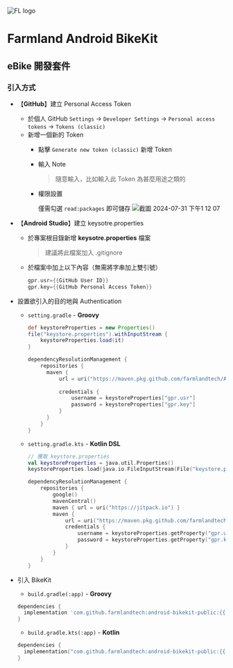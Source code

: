 ![FL logo](https://github.com/user-attachments/assets/bba3df08-2aed-4c21-909b-f81f852c2469)

# Farmland Android BikeKit

## eBike 開發套件

### 引入方式

- 【**GitHub**】建立 Personal Access Token

    - 於個人 GitHub `Settings` -> `Developer Settings` -> `Personal access tokens` -> `Tokens (classic)`
    - 新增一個新的 Token
        - 點擊 `Generate new token (classic)` 新增 Token
          
        - 輸入 Note
          
          > 隨意輸入，比如輸入此 Token 為甚麼用途之類的
          
        - 權限設置

          僅需勾選 `read:packages` 即可儲存
          ![截圖 2024-07-31 下午1 12 07](https://github.com/user-attachments/assets/f4c6203a-42e1-4cdf-9717-0b6f472c7dde)

- 【**Android Studio**】建立 keysotre.properties

    - 於專案根目錄新增 **keysotre.properties** 檔案
      
      > 建議將此檔案加入 .gitignore
      
    - 於檔案中加上以下內容（無需將字串加上雙引號）
      
      ```groovy
      gpr.usr={{GitHub User ID}}
      gpr.key={{GitHub Personal Access Token}}
      ```

- 設置欲引入的目的地與 Authentication

    - `setting.gradle` - **Groovy**
      
        ```groovy
        def keystoreProperties = new Properties()
        file("keystore.properties").withInputStream {
            keystoreProperties.load(it)
        }
        
        dependencyResolutionManagement {
            repositories {
              maven {
                  url = uri("https://maven.pkg.github.com/farmlandtech/AndroidBikeKitPublic")
            
                  credentials {
                      username = keystoreProperties["gpr.usr"]
                      password = keystoreProperties["gpr.key"]
                  }
              }
            }
        }
        ```

  - `setting.gradle.kts` - **Kotlin DSL**

    ```kotlin
    // 獲取 keystore.properties
    val keystoreProperties = java.util.Properties()
    keystoreProperties.load(java.io.FileInputStream(File("keystore.properties")))
    
    dependencyResolutionManagement {
        repositories {
            google()
            mavenCentral()
            maven { url = uri("https://jitpack.io") }
            maven {
                url = uri("https://maven.pkg.github.com/farmlandtech/AndroidBikeKitPublic")
                credentials {
                    username = keystoreProperties.getProperty("gpr.usr")
                    password = keystoreProperties.getProperty("gpr.key")
                }
            }
        }
    }
    ```

- 引入 BikeKit
  
    - `build.gradle(:app)` - **Groovy**
    
    ```groovy
    dependencies {
      implementation 'com.github.farmlandtech:android-bikekit-public:{{release_version}}'
    }
    ```
    
    - `build.gradle.kts(:app)` - **Kotlin**
    
    ```kotlin
    dependencies {
      implementation("com.github.farmlandtech:android-bikekit-public:{{release_version}}")
    }
    ```

